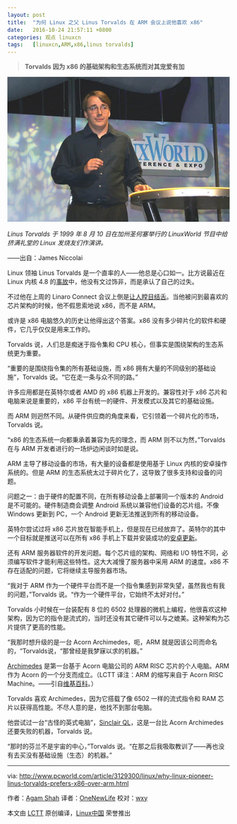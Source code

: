 ```yaml
---
layout: post
title:	"为何 Linux 之父 Linus Torvalds 在 ARM 会议上说他喜欢 x86"
date:	2016-10-24 21:57:11 +0800 
categories:	观点 linuxcn 
tags:	[linuxcn,ARM,x86,linus torvalds]
---
```




> 
> **Torvalds 因为 x86 的基础架构和生态系统而对其宠爱有加**
> 
> 
> 


![](/Asserts/Images/album/201610/24/215638cni4rh7onn27o4sn.jpg)


*Linus Torvalds 于 1999 年 8 月 10 日在加州圣何塞举行的 LinuxWorld 节目中给挤满礼堂的 Linux 发烧友们作演讲。* 


——出自：James Niccolai


Linux 领袖 Linus Torvalds 是一个直率的人——他总是心口如一。比方说最近在 Linux 内核 4.8 的[事故](http://www.theregister.co.uk/2016/10/05/linus_torvalds_admits_buggy_crap_made_it_into_linux_48/)中，他没有文过饰非，而是承认了自己的过失。


不过他在上周的 Linaro Connect 会议上倒是[让人瞠目结舌](https://www.youtube.com/watch?v=fuAebQvFnRI)。当他被问到最喜欢的芯片架构的时候，他不假思索地说 x86，而不是 ARM。


或许是 x86 电脑悠久的历史让他得出这个答案。x86 没有多少碎片化的软件和硬件，它几乎仅仅是用来工作的。


Torvalds 说，人们总是痴迷于指令集和 CPU 核心，但事实是围绕架构的生态系统更为重要。


“重要的是围绕指令集的所有基础设施，而 x86 拥有大量的不同级别的基础设施”，Torvalds 说。“它在走一条与众不同的路。”


许多应用都是在英特尔或者 AMD 的 x86 机器上开发的。兼容性对于 x86 芯片和电脑来说是重要的，x86 平台有统一的硬件、开发模式以及其它的基础设施。


而 ARM 则迥然不同。从硬件供应商的角度来看，它引领着一个碎片化的市场，Torvalds 说。


“x86 的生态系统一向都秉承着兼容为先的理念，而 ARM 则不以为然，”Torvalds 在与 ARM 开发者进行的一场炉边闲谈时如是说。


ARM 主导了移动设备的市场，有大量的设备都是使用基于 Linux 内核的安卓操作系统的。但是 ARM 的生态系统太过于碎片化了，这导致了很多支持和设备的问题。


问题之一：由于硬件的配置不同，在所有移动设备上部署同一个版本的 Android 是不可能的。硬件制造商会调整 Android 系统以兼容他们设备的芯片组。不像 Windows 更新到 PC，一个 Android 更新无法推送到所有的移动设备。


英特尔尝试过将 x86 芯片放在智能手机上，但是现在已经放弃了。英特尔的其中一个目标就是推送可以在所有 x86 手机上下载并安装成功的[安卓更新](http://www.infoworld.com/article/2908072/android/google-and-intel-vow-to-speed-up-delivery-of-android-updates-to-devices.html)。


还有 ARM 服务器软件的开发问题。每个芯片组的架构、网络和 I/O 特性不同，必须编写软件才能利用这些特性。这大大减慢了服务器中采用 ARM 的速度。x86 不存在适配的问题，它将继续主导服务器市场。


“我对于 ARM 作为一个硬件平台而不是一个指令集感到非常失望，虽然我也有我的问题，”Torvalds 说。“作为一个硬件平台，它始终不太好对付。”


Torvalds 小时候在一台装配有 8 位的 6502 处理器的微机上编程，他很喜欢这种架构，因为它的指令是流式的，当时还没有其它硬件可以与之媲美。这种架构为芯片提供了更高的性能。


“我那时想升级的是一台 Acorn Archimedes，呃，ARM 就是因该公司而命名的，“Torvalds说，“那曾经是我梦寐以求的机器。”


[Archimedes](http://www.pcworld.com/article/3097427/hardware/how-arm-set-itself-up-for-a-32-billion-acquisition.html) 是第一台基于 Acorn 电脑公司的 ARM RISC 芯片的个人电脑。ARM 作为 Acorn 的一个分支而成立。（LCTT 译注：ARM 的缩写来自于 Acorn RISC Machine。——引自[维基百科](https://en.wikipedia.org/wiki/Acorn_Archimedes)。）


Torvalds 喜欢 Archimedes，因为它搭载了像 6502 一样的流式指令和 RAM 芯片以获得高性能。不尽人意的是，他找不到那台电脑。


他尝试过一台“古怪的英式电脑”，[Sinclair QL](http://oldcomputers.net/ql.html)，这是一台比 Acorn Archimedes 还要失败的机器，Torvalds 说。


“那时的芬兰不是宇宙的中心，”Torvalds 说。“在那之后我吸取教训了——再也没有去买没有基础设施（生态）的机器。”




---


via: <http://www.pcworld.com/article/3129300/linux/why-linux-pioneer-linus-torvalds-prefers-x86-over-arm.html>


作者：[Agam Shah](http://www.pcworld.com/author/Agam-Shah/) 译者：[OneNewLife](https://github.com/OneNewLife) 校对：[wxy](https://github.com/wxy)


本文由 [LCTT](https://github.com/LCTT/TranslateProject) 原创编译，[Linux中国](https://linux.cn/) 荣誉推出

